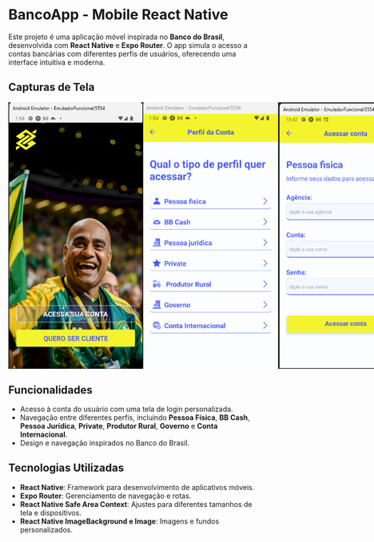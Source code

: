 # BancoApp - Mobile React Native

Este projeto é uma aplicação móvel inspirada no **Banco do Brasil**, desenvolvida com **React Native** e **Expo Router**. O app simula o acesso a contas bancárias com diferentes perfis de usuários, oferecendo uma interface intuitiva e moderna.

## Capturas de Tela

<div style="display: flex; justify-content: space-around;">

  <img src="bancoDoBrasil/assets/screenshotTela1.png" alt="Tela Inicial" width="270" />
  <img src="bancoDoBrasil/assets/screenshotTela2.png" alt="Página de Perfis" width="270" />
  <img src="bancoDoBrasil/assets/screenshotTela3.png" alt="Tela de Login" width="270" />

</div>



## Funcionalidades

- Acesso à conta do usuário com uma tela de login personalizada.
- Navegação entre diferentes perfis, incluindo **Pessoa Física**, **BB Cash**, **Pessoa Jurídica**, **Private**, **Produtor Rural**, **Governo** e **Conta Internacional**.
- Design e navegação inspirados no Banco do Brasil.

## Tecnologias Utilizadas

- **React Native**: Framework para desenvolvimento de aplicativos móveis.
- **Expo Router**: Gerenciamento de navegação e rotas.
- **React Native Safe Area Context**: Ajustes para diferentes tamanhos de tela e dispositivos.
- **React Native ImageBackground e Image**: Imagens e fundos personalizados.

